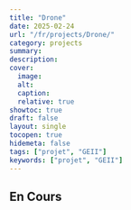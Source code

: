 ```yaml
---
title: "Drone"
date: 2025-02-24
url: "/fr/projects/Drone/"
category: projects
summary:
description:
cover:
  image:
  alt:
  caption:
  relative: true
showtoc: true
draft: false
layout: single
tocopen: true
hidemeta: false
tags: ["projet", "GEII"]
keywords: ["projet", "GEII"]
---
```


## En Cours
